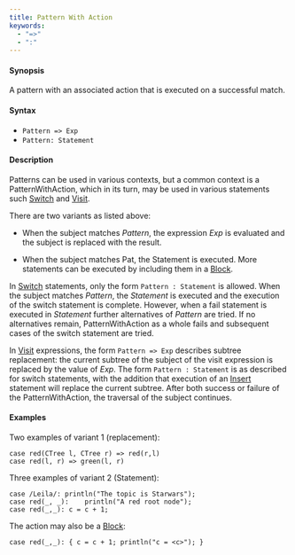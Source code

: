 ```yaml
---
title: Pattern With Action
keywords:
  - "=>"
  - ":"
---
```


#### Synopsis

A pattern with an associated action that is executed on a successful match.

#### Syntax

*  `Pattern => Exp`
*  `Pattern: Statement`

#### Description

Patterns can be used in various contexts, but a common context is a PatternWithAction, 
which in its turn, may be used in various statements such [Switch](../../../../Rascal/Statements/Switch/index.md) and [Visit](../../../../Rascal/Expressions/Visit/index.md).

There are two variants as listed above:

*  When the subject matches _Pattern_, the expression _Exp_ is evaluated and the subject is replaced with the result.

*  When the subject matches Pat, the Statement is executed. More statements can be executed by including them in a [Block](../../../../Rascal/Statements/Block/index.md).


In [Switch](../../../../Rascal/Statements/Switch/index.md) statements, only the form `Pattern : Statement` is allowed. 
When the subject matches _Pattern_, the _Statement_ is executed and the execution of the switch statement is complete. 
However, when a fail statement is executed in _Statement_  further alternatives of
_Pattern_ are tried. If no alternatives remain, PatternWithAction as a whole fails and subsequent cases of 
the switch statement are tried.

In [Visit](../../../../Rascal/Expressions/Visit/index.md) expressions, the form `Pattern => Exp` describes subtree replacement: 
the current subtree of the subject of the visit expression is replaced by the value of _Exp_. 
The form `Pattern : Statement` is as described for switch statements, with the addition that execution of an 
[Insert](../../../../Rascal/Statements/Insert/index.md) statement will replace the current subtree. After both success or failure of the PatternWithAction, 
the traversal of the subject continues.

#### Examples

Two examples of variant 1 (replacement):
```rascal
case red(CTree l, CTree r) => red(r,l)
case red(l, r) => green(l, r)
```
Three examples of variant 2 (Statement):
```rascal
case /Leila/: println("The topic is Starwars");
case red(_, _):    println("A red root node");
case red(_,_): c = c + 1; 
```
The action may also be a [Block](../../../../Rascal/Statements/Block/index.md):
```rascal
case red(_,_): { c = c + 1; println("c = <c>"); }
```


